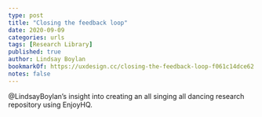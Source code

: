 ```yaml
---
type: post
title: "Closing the feedback loop"
date: 2020-09-09
categories: urls
tags: [Research Library]
published: true
author: Lindsay Boylan
bookmarkOf: https://uxdesign.cc/closing-the-feedback-loop-f061c14dce62
notes: false
---
```


@LindsayBoylan’s insight into creating an all singing all dancing research repository using EnjoyHQ.